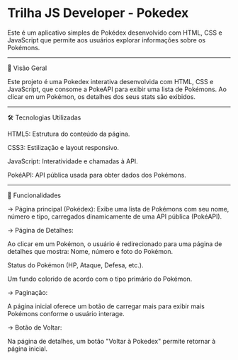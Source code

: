 # Trilha JS Developer - Pokedex


Este é um aplicativo simples de Pokédex desenvolvido com HTML, CSS e JavaScript que permite aos usuários explorar informações sobre os Pokémons.

____________________________________________________________________________________________________________________________________________
📌 Visão Geral

Este projeto é uma Pokedex interativa desenvolvida com HTML, CSS e JavaScript, que consome a PokeAPI para exibir uma lista de Pokémons. Ao clicar em um Pokémon, os detalhes dos seus stats são exibidos.

____________________________________________________________________________________________________________________________________________
🛠 Tecnologias Utilizadas

HTML5: Estrutura do conteúdo da página.

CSS3: Estilização e layout responsivo.

JavaScript: Interatividade e chamadas à API.

PokéAPI: API pública usada para obter dados dos Pokémons.
____________________________________________________________________________________________________________________________________________

🚀 Funcionalidades

-> Página principal (Pokédex): 
Exibe uma lista de Pokémons com seu nome, número e tipo, carregados dinamicamente de uma API pública (PokéAPI).


-> Página de Detalhes:

Ao clicar em um Pokémon, o usuário é redirecionado para uma página de detalhes que mostra: Nome, número e foto do Pokémon.


Status do Pokémon (HP, Ataque, Defesa, etc.).


Um fundo colorido de acordo com o tipo primário do Pokémon.


-> Paginação:

A página inicial oferece um botão de carregar mais para exibir mais Pokémons conforme o usuário interage.


-> Botão de Voltar:

Na página de detalhes, um botão "Voltar à Pokedex" permite retornar à página inicial.

